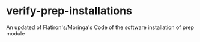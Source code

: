 # verify-prep-installations
An updated of Flatiron's/Moringa's Code of the software installation of prep module
